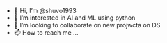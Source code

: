 - 👋 Hi, I’m @shuvo1993
- 👀 I’m interested in AI and ML using python
- 💞️ I’m looking to collaborate on new projwcta on DS
- 📫 How to reach me ...

<!---
shuvo1993/shuvo1993 is a ✨ special ✨ repository because its `README.md` (this file) appears on your GitHub profile.
You can click the Preview link to take a look at your changes.
--->
